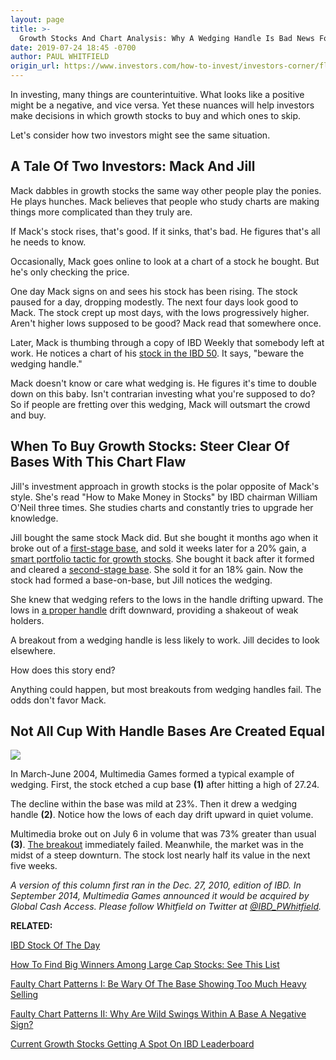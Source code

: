```yaml
---
layout: page
title: >-
  Growth Stocks And Chart Analysis: Why A Wedging Handle Is Bad News For Investors
date: 2019-07-24 18:45 -0700
author: PAUL WHITFIELD
origin_url: https://www.investors.com/how-to-invest/investors-corner/flawed-chart-patterns-why-a-wedging-handle-is-bad-news-for-investors/
---
```


In investing, many things are counterintuitive. What looks like a positive might be a negative, and vice versa. Yet these nuances will help investors make decisions in which growth stocks to buy and which ones to skip.

Let's consider how two investors might see the same situation.

## A Tale Of Two Investors: Mack And Jill

Mack dabbles in growth stocks the same way other people play the ponies. He plays hunches. Mack believes that people who study charts are making things more complicated than they truly are.

If Mack's stock rises, that's good. If it sinks, that's bad. He figures that's all he needs to know.

Occasionally, Mack goes online to look at a chart of a stock he bought. But he's only checking the price.

One day Mack signs on and sees his stock has been rising. The stock paused for a day, dropping modestly. The next four days look good to Mack. The stock crept up most days, with the lows progressively higher. Aren't higher lows supposed to be good? Mack read that somewhere once.

Later, Mack is thumbing through a copy of IBD Weekly that somebody left at work. He notices a chart of his [stock in the IBD 50](https://research.investors.com/stock-lists/ibd-50/). It says, "beware the wedging handle."

Mack doesn't know or care what wedging is. He figures it's time to double down on this baby. Isn't contrarian investing what you're supposed to do? So if people are fretting over this wedging, Mack will outsmart the crowd and buy.

## When To Buy Growth Stocks: Steer Clear Of Bases With This Chart Flaw

Jill's investment approach in growth stocks is the polar opposite of Mack's style. She's read "How to Make Money in Stocks" by IBD chairman William O'Neil three times. She studies charts and constantly tries to upgrade her knowledge.

Jill bought the same stock Mack did. But she bought it months ago when it broke out of a [first-stage base](https://www.investors.com/how-to-invest/investors-corner/counting-bases-is-a-crucial-skill-in-playing-long-winning-stock-rallys/), and sold it weeks later for a 20% gain, a [smart portfolio tactic for growth stocks](https://www.investors.com/how-to-invest/investors-corner/how-to-build-long-term-profits-in-stocks-take-many-gains-at-20-25/). She bought it back after it formed and cleared a [second-stage base](https://www.investors.com/how-to-invest/investors-corner/counting-bases-is-a-crucial-skill-in-playing-long-winning-stock-rallys/). She sold it for an 18% gain. Now the stock had formed a base-on-base, but Jill notices the wedging.

She knew that wedging refers to the lows in the handle drifting upward. The lows in [a proper handle](https://www.investors.com/how-to-invest/investors-corner/the-basics-spot-traits-of-proper-handles-on-cup-patterns/) drift downward, providing a shakeout of weak holders.

A breakout from a wedging handle is less likely to work. Jill decides to look elsewhere.

How does this story end?

Anything could happen, but most breakouts from wedging handles fail. The odds don't favor Mack.

## Not All Cup With Handle Bases Are Created Equal

![](https://www.investors.com/wp-content/uploads/2017/04/IC_games_041717.png)

In March-June 2004, Multimedia Games formed a typical example of wedging. First, the stock etched a cup base **(1)** after hitting a high of 27.24.

The decline within the base was mild at 23%. Then it drew a wedging handle **(2)**. Notice how the lows of each day drift upward in quiet volume.

Multimedia broke out on July 6 in volume that was 73% greater than usual **(3)**. [The breakout](https://www.investors.com/how-to-invest/investors-corner/what-is-stock-breakout/) immediately failed. Meanwhile, the market was in the midst of a steep downturn. The stock lost nearly half its value in the next five weeks.

_A version of this column first ran in the Dec. 27, 2010, edition of IBD. In September 2014, Multimedia Games announced it would be acquired by Global Cash Access. Please follow Whitfield on Twitter at [@IBD_PWhitfield](https://twitter.com/IBD_Pwhitfield)._

**RELATED:**

[IBD Stock Of The Day](https://www.investors.com/research/ibd-stock-of-the-day/)

[How To Find Big Winners Among Large Cap Stocks: See This List](https://research.investors.com/stock-lists/big-cap-20/)

[Faulty Chart Patterns I: Be Wary Of The Base Showing Too Much Heavy Selling](https://www.investors.com/how-to-invest/investors-corner/too-much-distribution-in-a-base-can-hurt-a-breakouts-chances/)

[Faulty Chart Patterns II: Why Are Wild Swings Within A Base A Negative Sign?](https://www.investors.com/how-to-invest/investors-corner/avoid-the-flawed-chart-pattern-why-a-wide-swinging-stock-raises-risk/)

[Current Growth Stocks Getting A Spot On IBD Leaderboard](https://www.investors.com/product/leaderboard/?artProdLink=Leaderboard)
